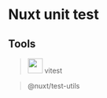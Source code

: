 # Nuxt unit test

## Tools

> <img src="https://user-images.githubusercontent.com/51482929/166205027-4c7e59ea-1136-445a-8821-e5db42329148.png" width="30px" height="30px"/> vitest

> @nuxt/test-utils
